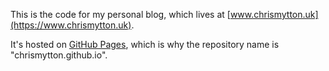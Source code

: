 This is the code for my personal blog, which lives at [www.chrismytton.uk](https://www.chrismytton.uk).

It's hosted on [GitHub Pages](https://pages.github.com), which is why the repository name is "chrismytton.github.io".
